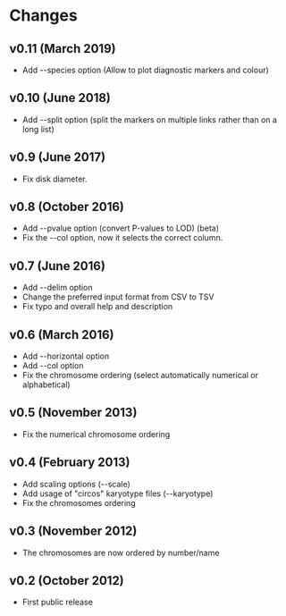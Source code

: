 # Changes

## v0.11 (March 2019)

  * Add --species option (Allow to plot diagnostic markers and colour)

## v0.10 (June 2018)

  * Add --split option (split the markers on multiple links rather than on a long list)

## v0.9 (June 2017)

  * Fix disk diameter.

## v0.8 (October 2016)

  * Add --pvalue option (convert P-values to LOD) (beta)
  * Fix the --col option, now it selects the correct column.

## v0.7 (June 2016)

  * Add --delim option
  * Change the preferred input format from CSV to TSV
  * Fix typo and overall help and description

## v0.6 (March 2016)

  * Add --horizontal option
  * Add --col option
  * Fix the chromosome ordering (select automatically numerical or alphabetical)

## v0.5 (November 2013)

  * Fix the numerical chromosome ordering

## v0.4 (February 2013)

  * Add scaling options (--scale)
  * Add usage of "circos" karyotype files (--karyotype)
  * Fix the chromosomes ordering

## v0.3 (November 2012)

  * The chromosomes are now ordered by number/name

## v0.2 (October 2012)

  * First public release
